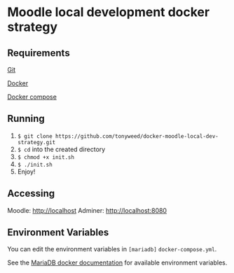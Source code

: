 # Moodle local development docker strategy

## Requirements

[Git](https://git-scm.com/book/en/v2/Getting-Started-Installing-Git)

[Docker](https://docs.docker.com/install/)

[Docker compose](https://docs.docker.com/compose/)

## Running
1. `$ git clone https://github.com/tonyweed/docker-moodle-local-dev-strategy.git`
2. `$ cd` into the created directory
3. `$ chmod +x init.sh`
4. `$ ./init.sh`
5. Enjoy!

## Accessing
Moodle: [http://localhost](http://localhost)
Adminer: [http://localhost:8080](http://localhost:8080)

## Environment Variables
You can edit the environment variables in `[mariadb]` `docker-compose.yml`. 

See the [MariaDB docker documentation](https://hub.docker.com/_/mariadb) for available environment variables.

